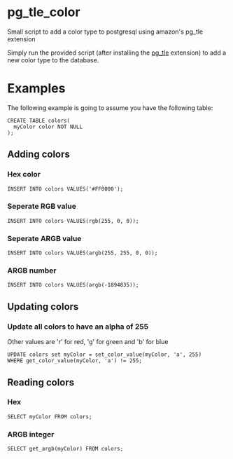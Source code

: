# pg_tle_color
Small script to add a color type to postgresql using amazon's pg_tle extension

Simply run the provided script (after installing the [pg_tle](https://github.com/aws/pg_tle) extension) to add a new color type to the database.

# Examples
The following example is going to assume you have the following table:
```
CREATE TABLE colors(
  myColor color NOT NULL
);
```

## Adding colors
### Hex color
```
INSERT INTO colors VALUES('#FF0000');
```

### Seperate RGB value
```
INSERT INTO colors VALUES(rgb(255, 0, 0));
```

### Seperate ARGB value
```
INSERT INTO colors VALUES(argb(255, 255, 0, 0));
```

### ARGB number
```
INSERT INTO colors VALUES(argb(-1894835));
```

## Updating colors

### Update all colors to have an alpha of 255
Other values are 'r' for red, 'g' for green and 'b' for blue
```
UPDATE colors set myColor = set_color_value(myColor, 'a', 255)
WHERE get_color_value(myColor, 'a') != 255;
```

## Reading colors
### Hex
```
SELECT myColor FROM colors;
```

### ARGB integer
```
SELECT get_argb(myColor) FROM colors;
```

